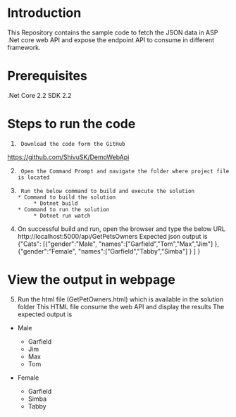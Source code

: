 # Introduction
 
This Repository contains the sample code to fetch the JSON data in ASP .Net core web API and expose the endpoint API to consume in different framework.
 
# Prerequisites
.Net Core 2.2 SDK 2.2
 
# Steps to run the code
 
1)      Download the code form the GitHub
https://github.com/ShivuSK/DemoWebApi
 
2)      Open the Command Prompt and navigate the folder where project file is located
3)      Run the below command to build and execute the solution
	   * Command to build the solution
	        * Dotnet build
	   * Command to run the solution
	        * Dotnet run watch
 4) On successful build and run, open the browser and type the below URL
           http://localhost:5000/api/GetPetsOwners
           Expected json output is 
{"Cats":
	 [{"gender":"Male",
		  "names":["Garfield","Tom","Max","Jim"]
	  },
	  {"gender":"Female",
		 "names":["Garfield","Tabby","Simba"]
	  }
	 ]
}

# View the output in webpage
5)  Run the html file (GetPetOwners.html) which is available in the solution folder
    This HTML file consume the web API and display the results
   The expected output is

* Male
	* Garfield
	* Jim
	* Max
	* Tom

* Female
	* Garfield
	* Simba
	* Tabby
     
